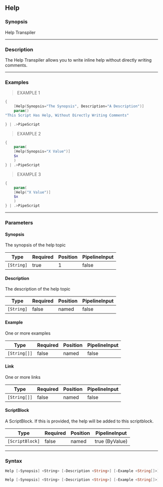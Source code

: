 Help
----

### Synopsis
Help Transpiler

---

### Description

The Help Transpiler allows you to write inline help without directly writing comments.

---

### Examples
> EXAMPLE 1

```PowerShell
{
    [Help(Synopsis="The Synopsis", Description="A Description")]
    param()
"This Script Has Help, Without Directly Writing Comments"
    
} | .>PipeScript
```
> EXAMPLE 2

```PowerShell
{
    param(
    [Help(Synopsis="X Value")]
    $x
    )
} | .>PipeScript
```
> EXAMPLE 3

```PowerShell
{
    param(
    [Help("X Value")]
    $x
    )
} | .>PipeScript
```

---

### Parameters
#### **Synopsis**
The synopsis of the help topic

|Type      |Required|Position|PipelineInput|
|----------|--------|--------|-------------|
|`[String]`|true    |1       |false        |

#### **Description**
The description of the help topic

|Type      |Required|Position|PipelineInput|
|----------|--------|--------|-------------|
|`[String]`|false   |named   |false        |

#### **Example**
One or more examples

|Type        |Required|Position|PipelineInput|
|------------|--------|--------|-------------|
|`[String[]]`|false   |named   |false        |

#### **Link**
One or more links

|Type        |Required|Position|PipelineInput|
|------------|--------|--------|-------------|
|`[String[]]`|false   |named   |false        |

#### **ScriptBlock**
A ScriptBlock.  If this is provided, the help will be added to this scriptblock.

|Type           |Required|Position|PipelineInput |
|---------------|--------|--------|--------------|
|`[ScriptBlock]`|false   |named   |true (ByValue)|

---

### Syntax
```PowerShell
Help [-Synopsis] <String> [-Description <String>] [-Example <String[]>] [-Link <String[]>] [<CommonParameters>]
```
```PowerShell
Help [-Synopsis] <String> [-Description <String>] [-Example <String[]>] [-Link <String[]>] [-ScriptBlock <ScriptBlock>] [<CommonParameters>]
```
